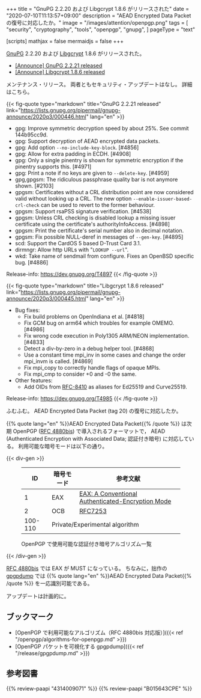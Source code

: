 +++
title = "GnuPG 2.2.20 および Libgcrypt 1.8.6 がリリースされた"
date =  "2020-07-10T11:13:57+09:00"
description = "AEAD Encrypted Data Packet の復号に対応したか。"
image = "/images/attention/openpgp.png"
tags = [
  "security",
  "cryptography",
  "tools",
  "openpgp",
  "gnupg",
]
pageType = "text"

[scripts]
  mathjax = false
  mermaidjs = false
+++

[GnuPG] 2.2.20 および [Libgcrypt] 1.8.6 がリリースされた。

- [[Announce] GnuPG 2.2.21 released](https://lists.gnupg.org/pipermail/gnupg-announce/2020q3/000446.html)
- [[Announce] Libgcrypt 1.8.6 released](https://lists.gnupg.org/pipermail/gnupg-announce/2020q3/000445.html)

メンテナンス・リリース。
両者ともセキュリティ・アップデートはなし。
詳細はこちら。

{{< fig-quote type="markdown" title="GnuPG 2.2.21 released" link="https://lists.gnupg.org/pipermail/gnupg-announce/2020q3/000446.html" lang="en" >}}
* gpg: Improve symmetric decryption speed by about 25%. See commit 144b95cc9d.
* gpg: Support decryption of AEAD encrypted data packets.
* gpg: Add option `--no-include-key-block`. [#4856]
* gpg: Allow for extra padding in ECDH.  [#4908]
* gpg: Only a single pinentry is shown for symmetric encryption if the pinentry supports this.  [#4971]
* gpg: Print a note if no keys are given to `--delete-key`.  [#4959]
* gpg,gpgsm: The ridiculous passphrase quality bar is not anymore shown.  [#2103]
* gpgsm: Certificates without a CRL distribution point are now considered valid without looking up a CRL.  The new option `--enable-issuer-based-crl-check` can be used to revert to the former behaviour.
* gpgsm: Support rsaPSS signature verification.  [#4538]
* gpgsm: Unless CRL checking is disabled lookup a missing issuer certificate using the certificate's authorityInfoAccess.  [#4898]
* gpgsm: Print the certificate's serial number also in decimal notation.
* gpgsm: Fix possible NULL-deref in messages of `--gen-key`.  [#4895]
* scd: Support the CardOS 5 based D-Trust Card 3.1.
* dirmngr: Allow http URLs with "`LOOKUP --url`".
* wkd: Take name of sendmail from configure.  Fixes an OpenBSD specific bug.  [#4886]

Release-info: https://dev.gnupg.org/T4897
{{< /fig-quote >}}

{{< fig-quote type="markdown" title="Libgcrypt 1.8.6 released" link="https://lists.gnupg.org/pipermail/gnupg-announce/2020q3/000445.html" lang="en" >}}
* Bug fixes:
   - Fix build problems on OpenIndiana et al. [#4818]
   - Fix GCM bug on arm64 which troubles for example OMEMO.  [#4986]
   - Fix wrong code execution in Poly1305 ARM/NEON implementation. [#4833]
   - Detect a div-by-zero in a debug helper tool.  [#4868]
   - Use a constant time mpi_inv in some cases and change the order mpi_invm is called.  [#4869]
   - Fix mpi_copy to correctly handle flags of opaque MPIs.
   - Fix mpi_cmp to consider +0 and -0 the same.
 * Other features:
   - Add OIDs from [RFC-8410](https://tools.ietf.org/html/rfc8410) as aliases for Ed25519 and Curve25519.

 Release-info: https://dev.gnupg.org/T4985
{{< /fig-quote >}}

ふむふむ。
AEAD Encrypted Data Packet (tag 20) の復号に対応したか。

{{% quote lang="en" %}}AEAD Encrypted Data Packet{{% /quote %}} は次期 OpenPGP ([RFC 4880bis]) で導入されるフォーマットで， AEAD (Authenticated Encryption with Associated Data; 認証付き暗号) に対応している。
利用可能な暗号モードは以下の通り。

{{< div-gen >}}
<figure>
<table>
<thead>
<tr><th>ID</th><th>暗号モード</th><th>参考文献</th></tr>
</thead>
<tbody>
<tr>
<td class='right'>1</td>
<td class="nowrap">EAX</td>
<td><a href="https://eprint.iacr.org/2003/069">EAX: A Conventional Authenticated-Encryption Mode</a></td>
</tr><tr>
<td class='right'>2</td>
<td class="nowrap">OCB</td>
<td><a href="https://tools.ietf.org/html/rfc7253">RFC7253</a></td>
</tr><tr>
<td class='right'>100-110</td>
<td colspan="2">Private/Experimental algorithm</td>
</tr>
</tbody>
</table>
<figcaption>OpenPGP で使用可能な認証付き暗号アルゴリズム一覧</figcaption>
</figure>
{{< /div-gen >}}

[RFC 4880bis] では EAX が MUST になっている。
ちなみに，拙作の [gpgpdump] では {{% quote lang="en" %}}AEAD Encrypted Data Packet{{% /quote %}} を一応識別可能である。

アップデートは計画的に。

## ブックマーク

- [OpenPGP で利用可能なアルゴリズム（RFC 4880bis 対応版）]({{< ref "/openpgp/algorithms-for-openpgp.md" >}})
- [OpenPGP パケットを可視化する gpgpdump]({{< ref "/release/gpgpdump.md" >}})

[GnuPG]: https://gnupg.org/ "The GNU Privacy Guard"
[Libgcrypt]: https://gnupg.org/software/libgcrypt/
[OpenPGP]: http://openpgp.org/
[RFC 4880bis]: https://datatracker.ietf.org/doc/draft-ietf-openpgp-rfc4880bis/ "draft-ietf-openpgp-rfc4880bis - OpenPGP Message Format"
[gpgpdump]: https://github.com/spiegel-im-spiegel/gpgpdump "spiegel-im-spiegel/gpgpdump: OpenPGP packet visualizer"

## 参考図書

{{% review-paapi "4314009071" %}} <!-- 暗号化 プライバシーを救った反乱者たち -->
{{% review-paapi "B015643CPE" %}} <!-- 暗号技術入門 第3版 -->
